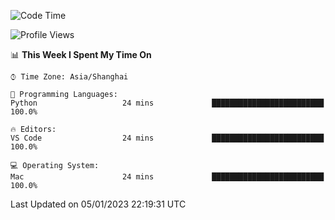 <!--START_SECTION:waka-->
![Code Time](http://img.shields.io/badge/Code%20Time-453%20hrs%2046%20mins-blue)

![Profile Views](http://img.shields.io/badge/Profile%20Views-1-blue)

📊 **This Week I Spent My Time On** 

```text
⌚︎ Time Zone: Asia/Shanghai

💬 Programming Languages: 
Python                   24 mins             █████████████████████████   100.0%

🔥 Editors: 
VS Code                  24 mins             █████████████████████████   100.0%

💻 Operating System: 
Mac                      24 mins             █████████████████████████   100.0%

```


 Last Updated on 05/01/2023 22:19:31 UTC
<!--END_SECTION:waka-->